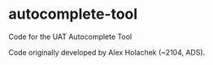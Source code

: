 # autocomplete-tool
Code for the UAT Autocomplete Tool

Code originally developed by Alex Holachek (~2104, ADS).
